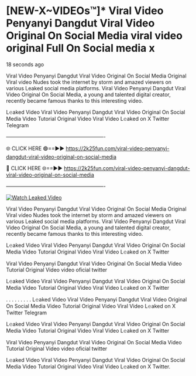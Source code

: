 # [NEW-X~VIDEOs™]* Viral Video Penyanyi Dangdut Viral Video Original On Social Media viral video original Full On Social media x

18 seconds ago

Viral Video Penyanyi Dangdut Viral Video Original On Social Media Original Viral video Nudes took the internet by storm and amazed viewers on various Leaked social media platforms. Viral Video Penyanyi Dangdut Viral Video Original On Social Media, a young and talented digital creator, recently became famous thanks to this interesting video.

L𝚎aked Video Viral Video Penyanyi Dangdut Viral Video Original On Social Media Video Tutorial Original Video Viral Video L𝚎aked on X Twitter Telegram

———————————————————-

🌐 CLICK HERE 🟢==►► https://2k25fun.com/viral-video-penyanyi-dangdut-viral-video-original-on-social-media

🔴 CLICK HERE 🌐==►► https://2k25fun.com/viral-video-penyanyi-dangdut-viral-video-original-on-social-media

———————————————————-

[![Watch Leaked Video](https://miro.medium.com/v2/resize:fit:828/format:webp/1*cilzJN44JGOrTw9NJCrNHA.gif "Watch Leaked Video")](https://2k25fun.com/viral-video-penyanyi-dangdut-viral-video-original-on-social-media)

Viral Video Penyanyi Dangdut Viral Video Original On Social Media Original Viral video Nudes took the internet by storm and amazed viewers on various Leaked social media platforms. Viral Video Penyanyi Dangdut Viral Video Original On Social Media, a young and talented digital creator, recently became famous thanks to this interesting video.

L𝚎aked Video Viral Video Penyanyi Dangdut Viral Video Original On Social Media Video Tutorial Original Video Viral Video L𝚎aked on X Twitter

Viral Video Penyanyi Dangdut Viral Video Original On Social Media Video Tutorial Original Video video oficial twitter

L𝚎aked Video Viral Video Penyanyi Dangdut Viral Video Original On Social Media Video Tutorial Original Video Viral Video L𝚎aked on X Twitter

. . . . . . . . . L𝚎aked Video Viral Video Penyanyi Dangdut Viral Video Original On Social Media Video Tutorial Original Video Viral Video L𝚎aked on X Twitter Telegram

L𝚎aked Video Viral Video Penyanyi Dangdut Viral Video Original On Social Media Video Tutorial Original Video Viral Video L𝚎aked on X Twitter

Viral Video Penyanyi Dangdut Viral Video Original On Social Media Video Tutorial Original Video video oficial twitter

L𝚎aked Video Viral Video Penyanyi Dangdut Viral Video Original On Social Media Video Tutorial Original Video Viral Video L𝚎aked on X Twitter.